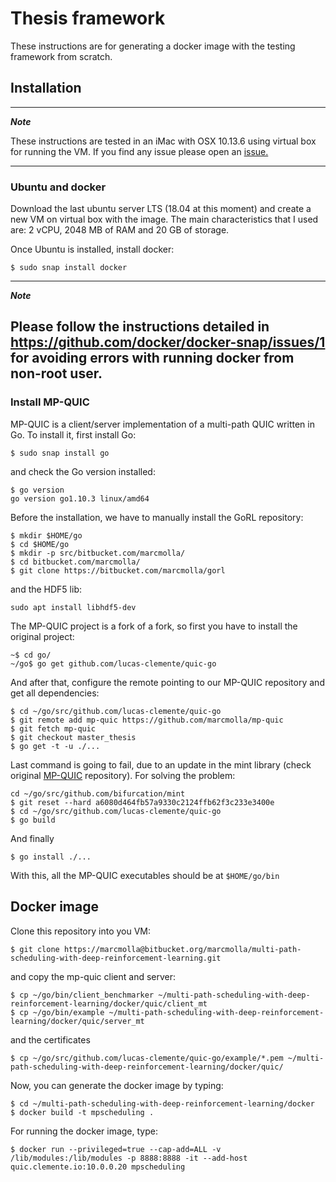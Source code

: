 # Thesis framework

These instructions are for generating a docker image with the testing framework from scratch.
 

## Installation

---
***Note***

These instructions are tested in an iMac with OSX 10.13.6 using virtual box for running the VM. If you find any issue
please open an [issue.](https://bitbucket.org/marcmolla/multi-path-scheduling-with-deep-reinforcement-learning/issues?status=new&status=open)

---

### Ubuntu and docker

Download the last ubuntu server LTS (18.04 at this moment) and create a new VM on virtual box with the
image. The main characteristics that I used are: 2 vCPU, 2048 MB of RAM and 20 GB of storage.

Once Ubuntu is installed, install docker:
```
$ sudo snap install docker
```

---
***Note***

Please follow the instructions detailed in https://github.com/docker/docker-snap/issues/1 for avoiding errors with 
running docker from non-root user.
---

### Install MP-QUIC

MP-QUIC is a client/server implementation of a multi-path QUIC written in Go. To install it, first install Go:
```
$ sudo snap install go
```
and check the Go version installed:
```
$ go version
go version go1.10.3 linux/amd64
```

Before the installation, we have to manually install the GoRL repository:
```
$ mkdir $HOME/go
$ cd $HOME/go
$ mkdir -p src/bitbucket.com/marcmolla/
$ cd bitbucket.com/marcmolla/
$ git clone https://bitbucket.com/marcmolla/gorl

```

and the HDF5 lib:
```
sudo apt install libhdf5-dev
```

The MP-QUIC project is a fork of a fork, so first you have to install the original project:
```
~$ cd go/
~/go$ go get github.com/lucas-clemente/quic-go
```
And after that, configure the remote pointing to our MP-QUIC repository and get all dependencies:
```
$ cd ~/go/src/github.com/lucas-clemente/quic-go
$ git remote add mp-quic https://github.com/marcmolla/mp-quic
$ git fetch mp-quic
$ git checkout master_thesis
$ go get -t -u ./...
```

Last command is going to fail, due to an update in the mint library (check original 
[MP-QUIC](https://multipath-quic.org/2017/12/09/artifacts-available.html) repository). For solving the problem:
```
cd ~/go/src/github.com/bifurcation/mint
$ git reset --hard a6080d464fb57a9330c2124ffb62f3c233e3400e
$ cd ~/go/src/github.com/lucas-clemente/quic-go
$ go build
```
And finally
```
$ go install ./...
```
With this, all the MP-QUIC executables should be at `$HOME/go/bin`

## Docker image

Clone this repository into you VM:
```
$ git clone https://marcmolla@bitbucket.org/marcmolla/multi-path-scheduling-with-deep-reinforcement-learning.git
```

and copy the mp-quic client and server:
```
$ cp ~/go/bin/client_benchmarker ~/multi-path-scheduling-with-deep-reinforcement-learning/docker/quic/client_mt
$ cp ~/go/bin/example ~/multi-path-scheduling-with-deep-reinforcement-learning/docker/quic/server_mt
```
and the certificates
```
$ cp ~/go/src/github.com/lucas-clemente/quic-go/example/*.pem ~/multi-path-scheduling-with-deep-reinforcement-learning/docker/quic/
```

Now, you can generate the docker image by typing:
```
$ cd ~/multi-path-scheduling-with-deep-reinforcement-learning/docker
$ docker build -t mpscheduling .
```

For running the docker image, type:
```
$ docker run --privileged=true --cap-add=ALL -v /lib/modules:/lib/modules -p 8888:8888 -it --add-host quic.clemente.io:10.0.0.20 mpscheduling
```